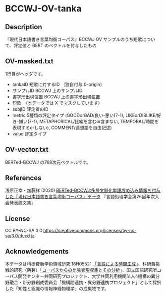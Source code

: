 # BCCWJ-OV-tanka

## Description
『現代日本語書き言葉均衡コーパス』BCCWJ OV サンプルのうち短歌について、評定値と BERT のベクトルを付与したもの

## OV-masked.txt

1行目がヘッダです。

- tankaID 短歌に対するID （独自付与 0-origin）
- サンプルID BCCWJ 上のサンプルID
- 書字形出現位置 BCCWJ 上の書字形出現位置
- 短歌　（本データでは X でマスクしています）
- subjID 評定者のID
- metric 5種類の評定タイプ (GOODorBAD/良い-悪い(7-1), LIKEorDISLIKE/好き-嫌い(7-1), METAPHORICAL/比喩を含むor含まない, TEMPORAL/時間を表現するorしない), COMMENT/連想語を自由記述)
- value 評定タイプ

## OV-vector.txt

BERTed-BCCWJ の768次元ベクトルです。

## References
浅原正幸・加藤祥 (2020) [BERTed-BCCWJ:多層文脈化単語埋め込み情報を付与した『現代日本語書き言葉均衡コーパス』データ](https://www.anlp.jp/proceedings/annual_meeting/2020/pdf_dir/P2-5.pdf) 『言語処理学会第26回年次大会発表論文集』

## License
CC BY-NC-SA 3.0 https://creativecommons.org/licenses/by-nc-sa/3.0/deed.ja

## Acknowledgements
本データは科研費新学術領域研究 18H05521 [「言語による時間生成」](https://kaken.nii.ac.jp/ja/grant/KAKENHI-PLANNED-18H05521/)、科研費挑戦的研究（萌芽）[「コーパスからの比喩表現収集とその分析」](https://kaken.nii.ac.jp/ja/grant/KAKENHI-PROJECT-18K18519/)、国立国語研究所コーパス開発センター共同研究プロジェクト、大学共同利用機関法人4機構の異分野融合・新分野創成委員会「機構間連携・異分野連携プロジェクト」として採択した「知性と認識の情報神経物理学」の成果物です。

